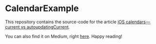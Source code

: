 # CalendarExample

This repository contains the source-code for the article <a href="https://www.radude89.com/blog/ios-calendars.html" target="_blank">iOS calendars — current vs autoupdatingCurrent</a>.

You can also find it on Medium, right <a href="https://radu-ionut-dan.medium.com/ios-calendars-current-vs-autoupdatingcurrent-3581635684ad" target="_blank">here</a>. Happy reading!
